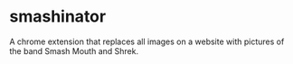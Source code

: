 # smashinator
A chrome extension that replaces all images on a website with pictures of the band Smash Mouth and Shrek.
